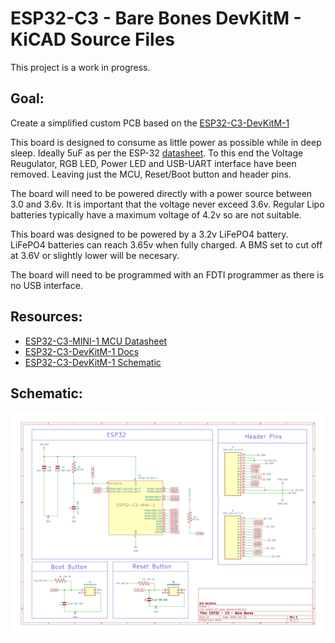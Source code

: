# ESP32-C3 - Bare Bones DevKitM - KiCAD Source Files

This project is a work in progress.

## Goal: 

Create a simplified custom PCB based on the [ESP32-C3-DevKitM-1](https://docs.espressif.com/projects/esp-dev-kits/en/latest/esp32c3/esp32-c3-devkitm-1/user_guide.html)

This board is designed to consume as little power as possible while in deep sleep. Ideally 5uF as per the ESP-32 [datasheet](https://www.espressif.com/sites/default/files/documentation/esp32-c3-mini-1_datasheet_en.pdf). To this end the Voltage Reugulator, RGB LED, Power LED and USB-UART interface have been removed. Leaving just the MCU, Reset/Boot button and header pins.

The board will need to be powered directly with a power source between 3.0 and 3.6v. It is important that the voltage never exceed 3.6v. Regular Lipo batteries typically have a maximum voltage of 4.2v so are not suitable.

This board was designed to be powered by a 3.2v LiFePO4 battery. LiFePO4 batteries can reach 3.65v when fully charged. A BMS set to cut off at 3.6V or slightly lower will be necesary.

The board will need to be programmed with an FDTI programmer as there is no USB interface.

## Resources:

* [ESP32-C3-MINI-1 MCU Datasheet](https://www.espressif.com/sites/default/files/documentation/esp32-c3-mini-1_datasheet_en.pdf)
* [ESP32-C3-DevKitM-1 Docs](https://docs.espressif.com/projects/esp-dev-kits/en/latest/esp32c3/esp32-c3-devkitm-1/user_guide.html)
* [ESP32-C3-DevKitM-1 Schematic](https://dl.espressif.com/dl/schematics/SCH_ESP32-C3-DEVKITM-1_V1_20200915A.pdf)

## Schematic:

![Board schematic](esp32-c3-bare-bones-schematic.png)